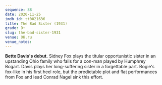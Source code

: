 ```yaml
---
sequence: 88
date: 2020-11-25
imdb_id: tt0021636
title: The Bad Sister (1931)
grade: D+
slug: the-bad-sister-1931
venue: OK.ru
venue_notes:
---
```


**Bette Davis's debut.** Sidney Fox plays the titular opportunistic sister in an upstanding Ohio family who falls for a con-man played by Humphrey Bogart. Davis plays her long-suffering sister in a forgettable part. Bogie's fox-like in his first heel role, but the predictable plot and flat performances from Fox and lead Conrad Nagel sink this effort.
